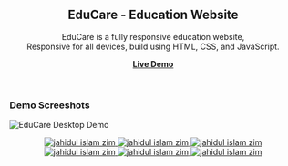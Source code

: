 <div align="center">

  <h2 align="center">EduCare - Education Website</h2>

  EduCare is a fully responsive education website, <br/> Responsive for all devices, build using HTML, CSS, and JavaScript.

  <a href="https://educarez.netlify.app/"><strong>Live Demo</strong></a>

</div>

<br />

### Demo Screeshots

![EduCare Desktop Demo](./readme-images/educare.svg "Desktop Demo")





<div align="center" >

<a href="mailto:jahidulislamzim845@gmail.com">
<img
src='https://img.shields.io/badge/Gmail-D14836?style=for-the-badge&logo=gmail&logoColor=white'
alt='jahidul islam zim'
/>
</a>

<a href="tel:+8801780115943">
<img
src='https://img.shields.io/badge/WhatsApp-25D366?style=for-the-badge&logo=whatsapp&logoColor=white'
alt='jahidul islam zim'
/>
</a>
<a href="https://jahidulislamzim.netlify.app" target="_blank">
<img
src='https://img.shields.io/badge/website-000000?style=for-the-badge&logo=About.me&logoColor=white'
alt='jahidul islam zim'
/>
</a>
<a href="https://www.facebook.com/jahidulislamzim43" target="_blank">
<img
src='https://img.shields.io/badge/Facebook-1877F2?style=for-the-badge&logo=facebook&logoColor=white'
alt='jahidul islam zim'
/>
</a>

<a href="https://www.linkedin.com/in/jahidulislamzim/" target="_blank">
<img
src='https://img.shields.io/badge/LinkedIn-0077B5?style=for-the-badge&logo=linkedin&logoColor=white'
alt='jahidul islam zim'
/>
</a>

<a href="https://github.com/jahidulislamzim" target="_blank">
<img
src='https://img.shields.io/badge/GitHub-100000?style=for-the-badge&logo=github&logoColor=white'
alt='jahidul islam zim'
/>
</a>

</div>

